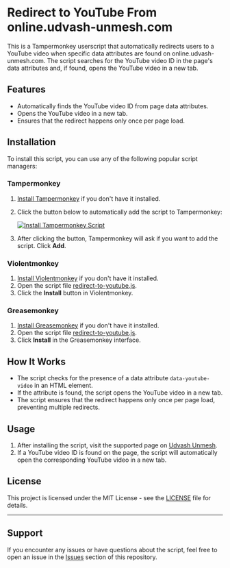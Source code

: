 # Redirect to YouTube From online.udvash-unmesh.com
This is a Tampermonkey userscript that automatically redirects users to a YouTube video when specific data attributes are found on online.udvash-unmesh.com. The script searches for the YouTube video ID in the page's data attributes and, if found, opens the YouTube video in a new tab.

## Features

- Automatically finds the YouTube video ID from page data attributes.
- Opens the YouTube video in a new tab.
- Ensures that the redirect happens only once per page load.

## Installation

To install this script, you can use any of the following popular script managers:

### Tampermonkey

1. [Install Tampermonkey](https://www.tampermonkey.net/) if you don't have it installed.
2. Click the button below to automatically add the script to Tampermonkey:

   [![Install Tampermonkey Script](https://img.shields.io/badge/Install%20Tampermonkey%20Script-blue.svg)](https://github.com/yourusername/Tampermonkey-YouTube-Redirect/raw/main/redirect-to-youtube.js)

3. After clicking the button, Tampermonkey will ask if you want to add the script. Click **Add**.

### Violentmonkey

1. [Install Violentmonkey](https://violentmonkey.github.io/) if you don't have it installed.
2. Open the script file [redirect-to-youtube.js](https://github.com/yourusername/Tampermonkey-YouTube-Redirect/raw/main/redirect-to-youtube.js).
3. Click the **Install** button in Violentmonkey.

### Greasemonkey

1. [Install Greasemonkey](https://www.greasespot.net/) if you don't have it installed.
2. Open the script file [redirect-to-youtube.js](https://github.com/yourusername/Tampermonkey-YouTube-Redirect/raw/main/redirect-to-youtube.js).
3. Click **Install** in the Greasemonkey interface.

## How It Works

- The script checks for the presence of a data attribute `data-youtube-video` in an HTML element.
- If the attribute is found, the script opens the YouTube video in a new tab.
- The script ensures that the redirect happens only once per page load, preventing multiple redirects.

## Usage

1. After installing the script, visit the supported page on [Udvash Unmesh](https://online.udvash-unmesh.com/Routine/ClassDetails).
2. If a YouTube video ID is found on the page, the script will automatically open the corresponding YouTube video in a new tab.

## License

This project is licensed under the MIT License - see the [LICENSE](LICENSE) file for details.

---

## Support

If you encounter any issues or have questions about the script, feel free to open an issue in the [Issues](https://github.com/yourusername/Tampermonkey-YouTube-Redirect/issues) section of this repository.
